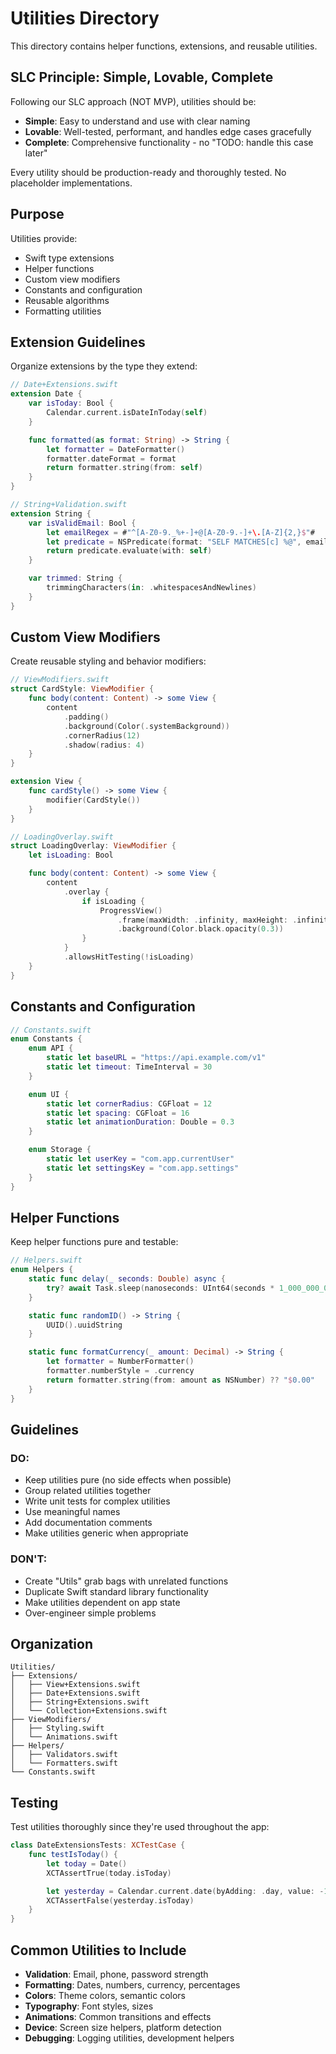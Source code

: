 # Utilities Directory

This directory contains helper functions, extensions, and reusable utilities.

## SLC Principle: Simple, Lovable, Complete

Following our SLC approach (NOT MVP), utilities should be:
- **Simple**: Easy to understand and use with clear naming
- **Lovable**: Well-tested, performant, and handles edge cases gracefully
- **Complete**: Comprehensive functionality - no "TODO: handle this case later"

Every utility should be production-ready and thoroughly tested. No placeholder implementations.

## Purpose

Utilities provide:
- Swift type extensions
- Helper functions
- Custom view modifiers
- Constants and configuration
- Reusable algorithms
- Formatting utilities

## Extension Guidelines

Organize extensions by the type they extend:

```swift
// Date+Extensions.swift
extension Date {
    var isToday: Bool {
        Calendar.current.isDateInToday(self)
    }

    func formatted(as format: String) -> String {
        let formatter = DateFormatter()
        formatter.dateFormat = format
        return formatter.string(from: self)
    }
}

// String+Validation.swift
extension String {
    var isValidEmail: Bool {
        let emailRegex = #"^[A-Z0-9._%+-]+@[A-Z0-9.-]+\.[A-Z]{2,}$"#
        let predicate = NSPredicate(format: "SELF MATCHES[c] %@", emailRegex)
        return predicate.evaluate(with: self)
    }

    var trimmed: String {
        trimmingCharacters(in: .whitespacesAndNewlines)
    }
}
```

## Custom View Modifiers

Create reusable styling and behavior modifiers:

```swift
// ViewModifiers.swift
struct CardStyle: ViewModifier {
    func body(content: Content) -> some View {
        content
            .padding()
            .background(Color(.systemBackground))
            .cornerRadius(12)
            .shadow(radius: 4)
    }
}

extension View {
    func cardStyle() -> some View {
        modifier(CardStyle())
    }
}

// LoadingOverlay.swift
struct LoadingOverlay: ViewModifier {
    let isLoading: Bool

    func body(content: Content) -> some View {
        content
            .overlay {
                if isLoading {
                    ProgressView()
                        .frame(maxWidth: .infinity, maxHeight: .infinity)
                        .background(Color.black.opacity(0.3))
                }
            }
            .allowsHitTesting(!isLoading)
    }
}
```

## Constants and Configuration

```swift
// Constants.swift
enum Constants {
    enum API {
        static let baseURL = "https://api.example.com/v1"
        static let timeout: TimeInterval = 30
    }

    enum UI {
        static let cornerRadius: CGFloat = 12
        static let spacing: CGFloat = 16
        static let animationDuration: Double = 0.3
    }

    enum Storage {
        static let userKey = "com.app.currentUser"
        static let settingsKey = "com.app.settings"
    }
}
```

## Helper Functions

Keep helper functions pure and testable:

```swift
// Helpers.swift
enum Helpers {
    static func delay(_ seconds: Double) async {
        try? await Task.sleep(nanoseconds: UInt64(seconds * 1_000_000_000))
    }

    static func randomID() -> String {
        UUID().uuidString
    }

    static func formatCurrency(_ amount: Decimal) -> String {
        let formatter = NumberFormatter()
        formatter.numberStyle = .currency
        return formatter.string(from: amount as NSNumber) ?? "$0.00"
    }
}
```

## Guidelines

### DO:
- Keep utilities pure (no side effects when possible)
- Group related utilities together
- Write unit tests for complex utilities
- Use meaningful names
- Add documentation comments
- Make utilities generic when appropriate

### DON'T:
- Create "Utils" grab bags with unrelated functions
- Duplicate Swift standard library functionality
- Make utilities dependent on app state
- Over-engineer simple problems

## Organization

```
Utilities/
├── Extensions/
│   ├── View+Extensions.swift
│   ├── Date+Extensions.swift
│   ├── String+Extensions.swift
│   └── Collection+Extensions.swift
├── ViewModifiers/
│   ├── Styling.swift
│   └── Animations.swift
├── Helpers/
│   ├── Validators.swift
│   └── Formatters.swift
└── Constants.swift
```

## Testing

Test utilities thoroughly since they're used throughout the app:

```swift
class DateExtensionsTests: XCTestCase {
    func testIsToday() {
        let today = Date()
        XCTAssertTrue(today.isToday)

        let yesterday = Calendar.current.date(byAdding: .day, value: -1, to: today)!
        XCTAssertFalse(yesterday.isToday)
    }
}
```

## Common Utilities to Include

- **Validation**: Email, phone, password strength
- **Formatting**: Dates, numbers, currency, percentages
- **Colors**: Theme colors, semantic colors
- **Typography**: Font styles, sizes
- **Animations**: Common transitions and effects
- **Device**: Screen size helpers, platform detection
- **Debugging**: Logging utilities, development helpers